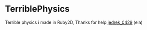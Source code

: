 # TerriblePhysics
Terrible physics i made in Ruby2D, Thanks for help [jedrek_0429](https://github.com/jedrek0429) (ela)
